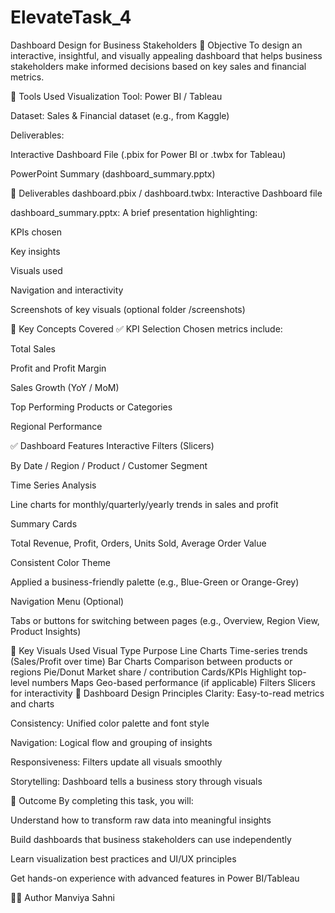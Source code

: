 # ElevateTask_4
Dashboard Design for Business Stakeholders
🎯 Objective
To design an interactive, insightful, and visually appealing dashboard that helps business stakeholders make informed decisions based on key sales and financial metrics.

🧰 Tools Used
Visualization Tool: Power BI / Tableau

Dataset: Sales & Financial dataset (e.g., from Kaggle)

Deliverables:

Interactive Dashboard File (.pbix for Power BI or .twbx for Tableau)

PowerPoint Summary (dashboard_summary.pptx)

📂 Deliverables
dashboard.pbix / dashboard.twbx: Interactive Dashboard file

dashboard_summary.pptx: A brief presentation highlighting:

KPIs chosen

Key insights

Visuals used

Navigation and interactivity

Screenshots of key visuals (optional folder /screenshots)

📝 Key Concepts Covered
✅ KPI Selection
Chosen metrics include:

Total Sales

Profit and Profit Margin

Sales Growth (YoY / MoM)

Top Performing Products or Categories

Regional Performance

✅ Dashboard Features
Interactive Filters (Slicers)

By Date / Region / Product / Customer Segment

Time Series Analysis

Line charts for monthly/quarterly/yearly trends in sales and profit

Summary Cards

Total Revenue, Profit, Orders, Units Sold, Average Order Value

Consistent Color Theme

Applied a business-friendly palette (e.g., Blue-Green or Orange-Grey)

Navigation Menu (Optional)

Tabs or buttons for switching between pages (e.g., Overview, Region View, Product Insights)

📸 Key Visuals Used
Visual Type	Purpose
Line Charts	Time-series trends (Sales/Profit over time)
Bar Charts	Comparison between products or regions
Pie/Donut	Market share / contribution
Cards/KPIs	Highlight top-level numbers
Maps	Geo-based performance (if applicable)
Filters	Slicers for interactivity
🎨 Dashboard Design Principles
Clarity: Easy-to-read metrics and charts

Consistency: Unified color palette and font style

Navigation: Logical flow and grouping of insights

Responsiveness: Filters update all visuals smoothly

Storytelling: Dashboard tells a business story through visuals

🚀 Outcome
By completing this task, you will:

Understand how to transform raw data into meaningful insights

Build dashboards that business stakeholders can use independently

Learn visualization best practices and UI/UX principles

Get hands-on experience with advanced features in Power BI/Tableau

👨‍💻 Author
Manviya Sahni
